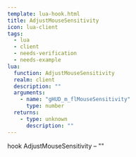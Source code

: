 ```yaml
---
template: lua-hook.html
title: AdjustMouseSensitivity
icon: lua-client
tags:
  - lua
  - client
  - needs-verification
  - needs-example
lua:
  function: AdjustMouseSensitivity
  realm: client
  description: ""
  arguments:
    - name: "gHUD_m_flMouseSensitivity"
      type: number
  returns:
    - type: unknown
      description: ""
---
```


<div class="lua__search__keywords">
hook AdjustMouseSensitivity &#x2013; ""
</div>

